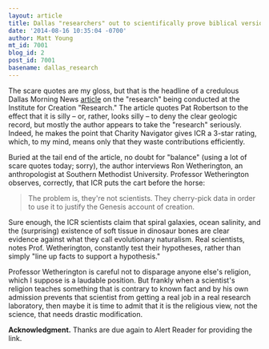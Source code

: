 ```yaml
---
layout: article
title: Dallas "researchers" out to scientifically prove biblical version of creation
date: '2014-08-16 10:35:04 -0700'
author: Matt Young
mt_id: 7001
blog_id: 2
post_id: 7001
basename: dallas_research
---
```

The scare quotes are my gloss, but that is the headline of a credulous Dallas Morning News [article](http://www.dallasnews.com/news/metro/20140814-dallas-researchers-out-to-prove-creation-with-science.ece) on the "research" being conducted at the Institute for Creation "Research." The article quotes Pat Robertson to the effect that it is silly &ndash; or, rather, looks silly &ndash; to deny the clear geologic record, but mostly the author appears to take the "research" seriously. Indeed, he makes the point that Charity Navigator gives ICR a 3-star rating, which, to my mind, means only that they waste contributions efficiently.

Buried at the tail end of the article, no doubt for "balance" (using a lot of scare quotes today; sorry), the author interviews Ron Wetherington, an anthropologist at Southern Methodist University. Professor Wetherington observes, correctly, that ICR puts the cart before the horse:


> The problem is, they're not scientists. They cherry-pick data in order to use it to justify the Genesis account of creation.


Sure enough, the ICR scientists claim that spiral galaxies, ocean salinity, and the (surprising) existence of soft tissue in dinosaur bones are clear evidence against what they call evolutionary naturalism. Real scientists, notes Prof. Wetherington, constantly test their hypotheses, rather than simply "line up facts to support a hypothesis." 

Professor Wetherington is careful not to disparage anyone else's religion, which I suppose is a laudable position. But frankly when a scientist's religion teaches something that is contrary to known fact and by his own admission prevents that scientist from getting a real job in a real research laboratory, then maybe it is time to admit that it is the religious view, not the science, that needs drastic modification.

**Acknowledgment.** Thanks are due again to Alert Reader for providing the link.

